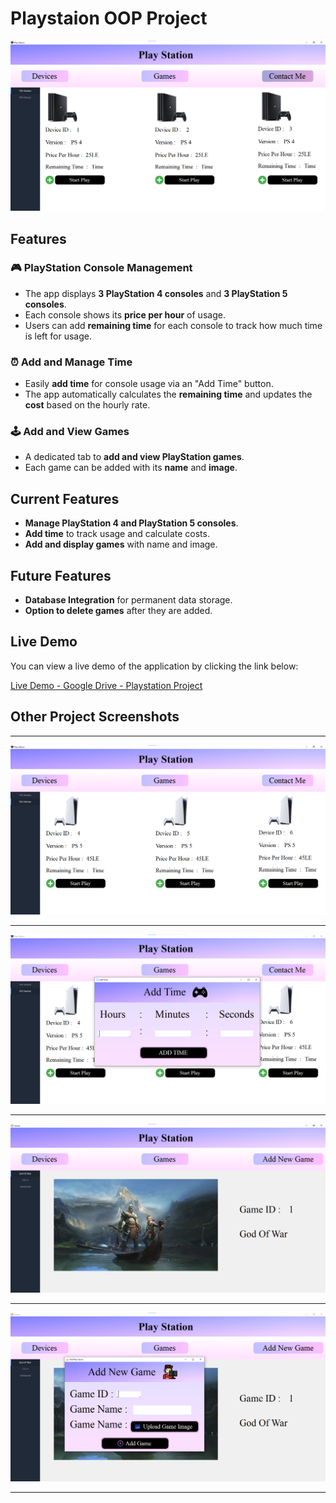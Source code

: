 # Playstaion OOP Project


![Main Project Image](https://raw.githubusercontent.com/SamirAhmedElDod/PlayStation--OPP-Project----Windows-Form-App-With-Database-C-/master/Assets%20For%20Readme/Playstation.png)


## Features

### 🎮 **PlayStation Console Management**
- The app displays **3 PlayStation 4 consoles** and **3 PlayStation 5 consoles**.
- Each console shows its **price per hour** of usage.
- Users can add **remaining time** for each console to track how much time is left for usage.

### ⏰ **Add and Manage Time**
- Easily **add time** for console usage via an "Add Time" button.
- The app automatically calculates the **remaining time** and updates the **cost** based on the hourly rate.

### 🕹️ **Add and View Games**
- A dedicated tab to **add and view PlayStation games**.
- Each game can be added with its **name** and **image**.


## Current Features

- **Manage PlayStation 4 and PlayStation 5 consoles**.
- **Add time** to track usage and calculate costs.
- **Add and display games** with name and image.

## Future Features

- **Database Integration** for permanent data storage.
- **Option to delete games** after they are added.

## Live Demo

You can view a live demo of the application by clicking the link below:

[Live Demo - Google Drive - Playstation Project](https://drive.google.com/file/d/18rSu_1snRCuULiGqL3CG6k8oyCw7QyRz/view?usp=drive_link)



## Other Project Screenshots
___

![Project Image](https://raw.githubusercontent.com/SamirAhmedElDod/PlayStation--OPP-Project----Windows-Form-App-With-Database-C-/master/Assets%20For%20Readme/Playstation2.png)
___

![Project Image](https://raw.githubusercontent.com/SamirAhmedElDod/PlayStation--OPP-Project----Windows-Form-App-With-Database-C-/master/Assets%20For%20Readme/Playstation3.png)
___

![Project Image](https://raw.githubusercontent.com/SamirAhmedElDod/PlayStation--OPP-Project----Windows-Form-App-With-Database-C-/master/Assets%20For%20Readme/Playstation4.png)
___

![Project Image](https://raw.githubusercontent.com/SamirAhmedElDod/PlayStation--OPP-Project----Windows-Form-App-With-Database-C-/master/Assets%20For%20Readme/Playstation5.png)
___

